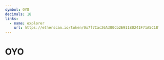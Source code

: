 ```yaml
---
symbol: OYO
decimals: 18
links:
  - name: explorer
    url: https://etherscan.io/token/0x7f7Cac26A300Cb2E911B0241F71A5C18f6481C9D
---
```


# OYO
